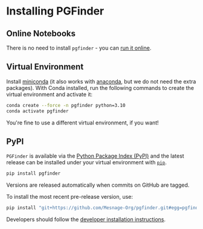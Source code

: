 # Installing PGFinder

## Online Notebooks

There is no need to install `pgfinder` - you can [run it online](usage.md).

## Virtual Environment

Install [miniconda](https://docs.conda.io/en/latest/miniconda.html) (it also works with
[anaconda](https://docs.anaconda.com/anaconda/install/), but we do not need the extra packages). With Conda installed,
run the following commands to create the virtual environment and activate it:


```bash
conda create --force -n pgfinder python=3.10
conda activate pgfinder
```

You're fine to use a different virtual environment, if you want!

## PyPI

`PGFinder` is available via the [Python Package Index (PyPI)](https://pypi.org/) and the latest release can be installed
under your virtual environment with [`pip`](https://pip.pypa.io/en/stable/).

``` bash
pip install pgfinder
```

Versions are released automatically when commits on GitHub are tagged.

To install the most recent pre-release version, use:

``` bash
pip install "git+https://github.com/Mesnage-Org/pgfinder.git#egg=pgfinder&subdirectory=lib"
```

Developers should follow the [developer installation instructions](contributing.md).

